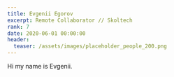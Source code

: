 ```yaml
---
title: Evgenii Egorov
excerpt: Remote Collaborator // Skoltech
rank: 7
date: 2020-06-01 00:00:00
header:
  teaser: /assets/images/placeholder_people_200.png
---
```


Hi my name is Evgenii.
